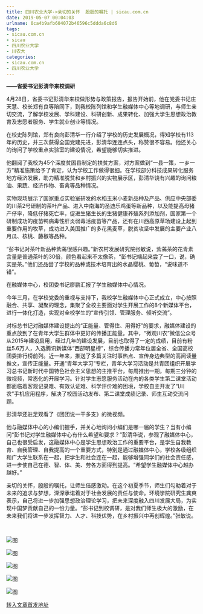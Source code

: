 ```yaml
---
title: 四川农业大学->亲切的关怀  殷殷的嘱托 | sicau.com.cn
date: 2019-05-07 00:04:03
urlname: 0ca4b9afb604072b46596c5ddda6c8d6
tags: 
- sicau.com.cn
- sicau
- 四川农业大学
- 川农大
categories:
- sicau.com.cn
- 四川农业大学
---
```


**——省委书记彭清华来校调研**

4月28日，省委书记彭清华来校做形势与政策报告，报告开始前，他在党委书记庄天慧、校长郑有良等陪同下，到我校陈列馆和学生融媒体中心等地调研，与师生亲切交流，了解学校发展、学科建设、科研创新、成果转化、加强大学生思想政治教育及志愿者服务、学生就业创业等情况。

在校史陈列馆，郑有良向彭清华一行介绍了学校的历史发展概况，得知学校有113年的历史，并三次获得全国党建先进，彭清华连连点头，称赞很不容易。他还关心的询问了学校重点实验室的建设情况，希望能够切实推进。

他翻阅了我校为45个深度贫困县制定的扶贫方案，对方案做到“一县一策，一乡一方”精准施策给予了肯定，认为学校工作做得很细。在学校部分科技成果转化服务地方经济发展，助力精准脱贫和乡村振兴的实物展示区，彭清华饶有兴趣的询问粮油、果蔬、经济作物、畜禽等品种情况。

实物现场展示了国家重点实验室研发的水稻玉米小麦新品种及产品、供应中央部委的川茶2号研制的茶叶产品、进入中南海的圣迪乐鸡蛋等新品种，以及能提高母猪产仔率，降低仔猪死亡率，促进生猪生长的生猪健康养殖系列添加剂，国家第一个研制成功的疫苗鸭病毒性肝炎弱毒活疫苗等产品，还有在川西高原草场建设上起到重要作用的牧草，成功进入美国推广的多花黑麦草，脱贫攻坚中发展的主要产业八月瓜、核桃、藤椒等品种。

“彭书记对茶叶新品种紫蔫很感兴趣。”新农村发展研究院张敏说，紫蔫茶的花青素含量是普通茶叶的30倍，颜色看起来不太像茶，“彭书记端起来尝了一口，说，确实是茶。”他们还品尝了学校的品种或技术培育出的水晶樱桃、葡萄，“说味道不错”。

在融媒体中心，校团委书记廖鹏汇报了学生融媒体中心情况。

今年三月，在学校党委的重视与支持下，我校学生融媒体中心正式成立，中心按照融合、共享、凝聚的理念，集聚了全校主要面对学生开展工作的8个新媒体平台，进行一体化打造，实现对全校学生的“宣传引领、管理服务、倾听交流”。

对标总书记对融媒体建设提出的“正能量、管得住、用得好”的要求，融媒体建设的重点放到了在青年大学生群体中更好的传播正能量。其中，“微观川农”微信公众号从2015年建设启用，经过几年的建设发展，目前也取得了一定的成绩，目前有粉丝5.6万人，入选腾讯新媒体“西部明星榜”，综合传播力常年位居全省、全国高校团委排行榜前列。近一年来，推送了多篇关注时事热点、宣传身边典型的高阅读量推文，宣传正能量。开通“青年大学习”专栏，青年大学习活动是共青团组织开展学习总书记新时代中国特色社会主义思想的主推平台，每周推出一期，每期三分钟的微视频，常态化的开展学习。针对学生志愿服务活动在内的各类学生第二课堂活动都面临着客观记录难、有效认证难、科学评价难的困境，学校自主开发了“I川农”手机应用程序，解决了校园活动发布、第二课堂成绩记录、师生互动交流问题。

彭清华还驻足观看了《团团说一干多支》的微视频。

他与融媒体中心的小编们握手，并关心地询问小编们是哪一届的学生？当有小编问“彭书记对学生融媒体中心有什么希望和要求？”彭清华说，参观了融媒体中心，自己也很受启发，这融媒体中心是学生思想政治工作的重要平台，是学生自我教育、自我管理、自我提高的一个重要方式，特别是通过融媒体中心，学校各级组织和广大学生联系在一起，把学生和社会连在一起，能够增强同学们的社会责任感，进一步使自己在德、智、体、美、劳各方面得到提高。“希望学生融媒体中心越办越好。”

亲切的关怀，殷殷的嘱托，让师生倍感激动。在这个初夏季节，师生们勾勒着对于未来的追求与梦想，深深承诺着对于社会发展的责任与使命。环境学院研究生龚爽表示，自己将进一步加强思想政治理论学习，把未来深度融入四川发展大局，为实现中国梦贡献自己的一份力量。“彭书记到校调研，是对我们师生极大的激励，在未来我们将进一步发挥智力、人才、科技优势，在乡村振兴中再创辉煌。”张敏说。

 

![图](https://news.sicau.edu.cn/__local/C/76/9D/B4A03CADECDCD78C49202B422A2_BB043FB2_12ACE.jpg)

![图](https://news.sicau.edu.cn/__local/F/48/E6/BAB22C0EF62863BB0A8F257A1DF_E8AFDF90_1136F.jpg)

![图](https://news.sicau.edu.cn/__local/4/14/AB/410D3231E0A86907CB72046BE0A_0A6A173F_11285.jpg)

![图](https://news.sicau.edu.cn/__local/D/C1/46/D77C7FD2C1A62C0AF15AC4C7093_561166EB_DA74.jpg)

![图](https://news.sicau.edu.cn/__local/B/6F/3A/A60BBB939BF172179F46E5083F5_3CBA1C35_10283.jpg)

[转入文章首发地址](https://news.sicau.edu.cn/info/1135/50954.htm)
